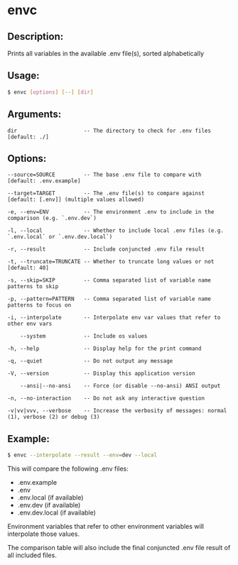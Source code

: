 # envc

## Description:
  Prints all variables in the available .env file(s), sorted alphabetically

## Usage:
```sh
$ envc [options] [--] [dir]
```

## Arguments:
```
dir                     -- The directory to check for .env files [default: ./]
```

## Options:
```
--source=SOURCE         -- The base .env file to compare with [default: .env.example]
```

```
--target=TARGET         -- The .env file(s) to compare against [default: [.env]] (multiple values allowed)
```

```
-e, --env=ENV           -- The environment .env to include in the comparison (e.g. `.env.dev`)
```

```
-l, --local             -- Whether to include local .env files (e.g. `.env.local` or `.env.dev.local`)
```

```
-r, --result            -- Include conjuncted .env file result
```

```
-t, --truncate=TRUNCATE -- Whether to truncate long values or not [default: 40]
```

```
-s, --skip=SKIP         -- Comma separated list of variable name patterns to skip
```

```
-p, --pattern=PATTERN   -- Comma separated list of variable name patterns to focus on
```

```
-i, --interpolate       -- Interpolate env var values that refer to other env vars
```

```
    --system            -- Include os values
```

```
-h, --help              -- Display help for the print command
```

```
-q, --quiet             -- Do not output any message
```

```
-V, --version           -- Display this application version
```

```
    --ansi|--no-ansi    -- Force (or disable --no-ansi) ANSI output
```

```
-n, --no-interaction    -- Do not ask any interactive question
```

```
-v|vv|vvv, --verbose    -- Increase the verbosity of messages: normal (1), verbose (2) or debug (3)
```

## Example:
```sh
$ envc --interpolate --result --env=dev --local
```

This will compare the following .env files:
- .env.example
- .env
- .env.local (if available)
- .env.dev (if available)
- .env.dev.local (if available)

Environment variables that refer to other environment variables will interpolate those values.

The comparison table will also include the final conjuncted .env file result of all included files.